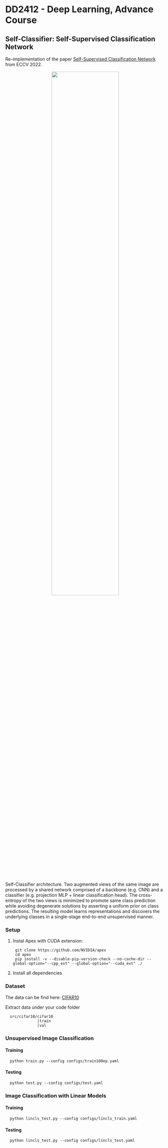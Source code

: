 # DD2412 - Deep Learning, Advance Course

## Self-Classifier: Self-Supervised Classification Network
Re-implementation of the paper [Self-Supervised Classification Network](https://arxiv.org/abs/2103.10994) from ECCV 2022.


<p align="center">
<img src="https://github.com/elad-amrani/self-classifier/tree/39351384277d4541a0b7525a66770cacdd8f12c3/graphics/Self-Classifier_arch.jpg" width="65%">
</p>

Self-Classifier architecture. Two augmented views of the same image are processed by a shared network comprised of a backbone (e.g. CNN) and a classifier (e.g. projection MLP + linear classification head). The cross-entropy of the two views is minimized to promote same class prediction while avoiding degenerate solutions by asserting a uniform prior on class predictions. The resulting model learns representations and discovers the underlying classes in a single-stage end-to-end unsupervised manner.

### Setup

1. Instal Apex with CUDA extension:
      
        git clone https://github.com/NVIDIA/apex
        cd apex
        pip install -v --disable-pip-version-check --no-cache-dir --global-option="--cpp_ext" --global-option="--cuda_ext" ./

2. Install all dependencies

### Dataset

The data can be find here: [CIFAR10](https://www.kaggle.com/datasets/swaroopkml/cifar10-pngs-in-folders)

Extract data under your code folder 

      src/cifar10/cifar10
                  |train
                  |val

### Unsupervised Image Classification

#### Training

      python train.py --config configs/train100ep.yaml
      

#### Testing

      python test.py --config configs/test.yaml      


### Image Classification with Linear Models 

#### Training

      python lincls_test.py --config configs/lincls_train.yaml
      

#### Testing

      python lincls_test.py --config configs/lincls_test.yaml 
